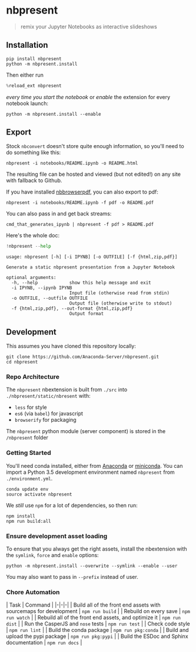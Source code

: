 
# nbpresent
> remix your Jupyter Notebooks as interactive slideshows

## Installation
```shell
pip install nbpresent
python -m nbpresent.install
```

Then either run 
```python
%reload_ext nbpresent
```

_every time you start the notebook_ or _enable_ the extension for every notebook launch:
```shell
python -m nbpresent.install --enable
```

## Export
Stock `nbconvert` doesn't store quite enough information, so you'll need to do something like this:
```shell
nbpresent -i notebooks/README.ipynb -o README.html
```
The resulting file can be hosted and viewed (but not edited!) on any site with fallback to Github.

If you have installed [nbbrowserpdf](https://github.com/Anaconda-Server/nbbrowserpdf), you can also export to pdf:
```shell
nbpresent -i notebooks/README.ipynb -f pdf -o README.pdf
```

You can also pass in and get back streams:
```shell
cmd_that_generates_ipynb | nbpresent -f pdf > README.pdf
```

Here's the whole doc:


```python
!nbpresent --help
```

    usage: nbpresent [-h] [-i IPYNB] [-o OUTFILE] [-f {html,zip,pdf}]
    
    Generate a static nbpresent presentation from a Jupyter Notebook
    
    optional arguments:
      -h, --help            show this help message and exit
      -i IPYNB, --ipynb IPYNB
                            Input file (otherwise read from stdin)
      -o OUTFILE, --outfile OUTFILE
                            Output file (otherwise write to stdout)
      -f {html,zip,pdf}, --out-format {html,zip,pdf}
                            Output format


## Development
This assumes you have cloned this repository locally:
```
git clone https://github.com/Anaconda-Server/nbpresent.git
cd nbpresent
```

### Repo Architecture

The `nbpresent` nbextension is built from `./src` into `./nbpresent/static/nbresent` with:
- `less` for style
- `es6` (via `babel`) for javascript
- `browserify` for packaging

The `nbpresent` python module (server component) is stored in the `/nbpresent` folder

### Getting Started
You'll need conda installed, either from [Anaconda](https://www.continuum.io/downloads) or [miniconda](http://conda.pydata.org/miniconda.html). You can import a Python 3.5 development environment named `nbpresent` from `./environment.yml`.

```shell
conda update env
source activate nbpresent
```

We _still_ use `npm` for a lot of dependencies, so then run:
```shell
npm install
npm run build:all
```

### Ensure development asset loading
To ensure that you always get the right assets, install the nbextension with the `symlink`, `force` and `enable` options:
```shell
python -m nbpresent.install --overwrite --symlink --enable --user
```
You may also want to pass in `--prefix` instead of user.

### Chore Automation
| Task | Command |
|-|-|-|
| Build all of the front end assets with sourcemaps for development | `npm run build` |
| Rebuild on every save | `npm run watch` |
| Rebuild all of the front end assets, and optimize it | `npm run dist` |
| Run the CasperJS and `nose` tests  | `npm run test` |
| Check code style |  `npm run lint` |
| Build the conda package | `npm run pkg:conda` |
| Build and upload the pypi package | `npm run pkg:pypi` |
| Build the ESDoc and Sphinx documentation | `npm run docs` |
